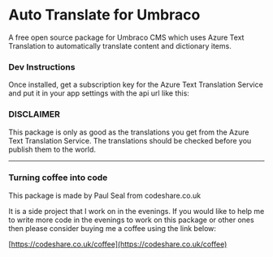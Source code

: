 # Auto Translate for Umbraco

A free open source package for Umbraco CMS which uses Azure Text Translation 
to automatically translate content and dictionary items.

### Dev Instructions

Once installed, get a subscription key for the Azure Text Translation Service
and put it in your app settings with the api url like this:

<add key="AzureTranslateApiUrl" value="https://api.cognitive.microsofttranslator.com/translate?api-version=3.0"/>
<add key="AzureTranslateSubscriptionKey" value="your-subscription-key-here"/>

### DISCLAIMER

This package is only as good as the translations you get from the
Azure Text Translation Service. The translations should be checked before you
publish them to the world.

------------------------------------------------------------------------------

### Turning coffee into code

This package is made by Paul Seal from codeshare.co.uk

It is a side project that I work on in the evenings. If you would like to help
me to write more code in the evenings to work on this package or other ones 
then please consider buying me a coffee using the link below:

[https://codeshare.co.uk/coffee](https://codeshare.co.uk/coffee)
